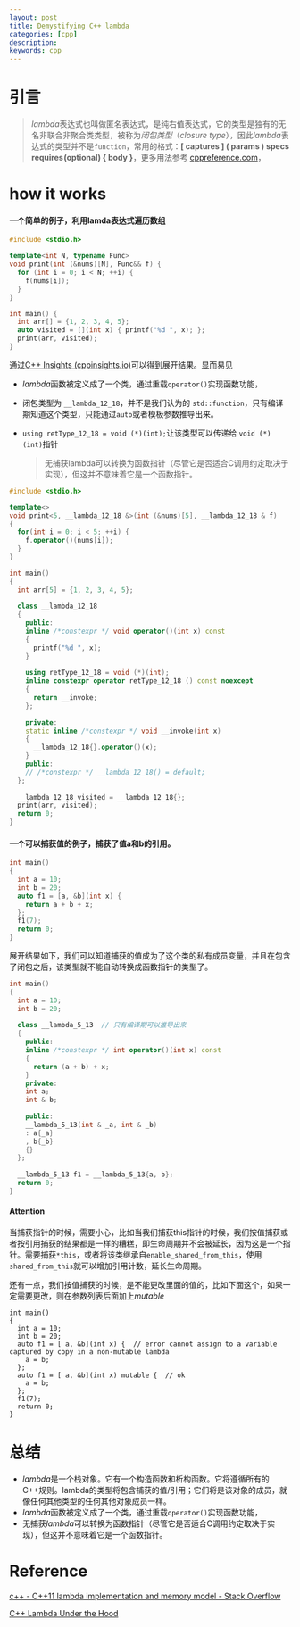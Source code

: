 ```yaml
---
layout: post
title: Demystifying C++ lambda
categories: [cpp]
description: 
keywords: cpp
---
```



# 引言
> *lambda*表达式也叫做匿名表达式，是纯右值表达式，它的类型是独有的无名非联合非聚合类类型，被称为*闭包类型*（*closure type*），因此*lambda*表达式的类型并不是`function`，常用的格式：**[ captures ] ( params ) specs requires ﻿(optional) { body }**，更多用法参考 [cppreference.com](https://en.cppreference.com/w/cpp/language/lambda)，

# how it works

#### **一个简单的例子，利用lamda表达式遍历数组**

```c++
#include <stdio.h>

template<int N, typename Func>
void print(int (&nums)[N], Func&& f) {
  for (int i = 0; i < N; ++i) {
    f(nums[i]);
  }
}

int main() {
  int arr[] = {1, 2, 3, 4, 5};
  auto visited = [](int x) { printf("%d ", x); };
  print(arr, visited);
}
```

通过[C++ Insights (cppinsights.io)](https://cppinsights.io/)可以得到展开结果。显而易见

+ *lambda*函数被定义成了一个类，通过重载`operator()`实现函数功能，

+ 闭包类型为 `__lambda_12_18`，并不是我们认为的 `std::function`，只有编译期知道这个类型，只能通过`auto`或者模板参数推导出来。

+ `using retType_12_18 = void (*)(int);`让该类型可以传递给 `void (*)(int)`指针

  > 无捕获lambda可以转换为函数指针（尽管它是否适合C调用约定取决于实现），但这并不意味着它是一个函数指针。

```C++
#include <stdio.h>

template<>
void print<5, __lambda_12_18 &>(int (&nums)[5], __lambda_12_18 & f)
{
  for(int i = 0; i < 5; ++i) {
    f.operator()(nums[i]);
  }
}

int main()
{
  int arr[5] = {1, 2, 3, 4, 5};
    
  class __lambda_12_18
  {
    public: 
    inline /*constexpr */ void operator()(int x) const
    {
      printf("%d ", x);
    }
    
    using retType_12_18 = void (*)(int);
    inline constexpr operator retType_12_18 () const noexcept
    {
      return __invoke;
    };
    
    private: 
    static inline /*constexpr */ void __invoke(int x)
    {
      __lambda_12_18{}.operator()(x);
    }
    public:
    // /*constexpr */ __lambda_12_18() = default;
  };
  
  __lambda_12_18 visited = __lambda_12_18{};
  print(arr, visited);
  return 0;
}
```



#### **一个可以捕获值的例子，捕获了值a和b的引用。**

```c++
int main()
{
  int a = 10;
  int b = 20;
  auto f1 = [a, &b](int x) { 
  	return a + b + x;
  };
  f1(7);
  return 0;
}
```

展开结果如下，我们可以知道捕获的值成为了这个类的私有成员变量，并且在包含了闭包之后，该类型就不能自动转换成函数指针的类型了。

```c++
int main()
{
  int a = 10;
  int b = 20;
    
  class __lambda_5_13  // 只有编译期可以推导出来
  {
    public: 
    inline /*constexpr */ int operator()(int x) const
    {
      return (a + b) + x;
    }
    private: 
    int a;
    int & b;
    
    public:
    __lambda_5_13(int & _a, int & _b)
    : a{_a}
    , b{_b}
    {}
  };
  
  __lambda_5_13 f1 = __lambda_5_13{a, b};
  return 0;
}
```

#### Attention

当捕获指针的时候，需要小心，比如当我们捕获this指针的时候，我们按值捕获或者按引用捕获的结果都是一样的糟糕，即生命周期并不会被延长，因为这是一个指针。需要捕获`*this`，或者将该类继承自`enable_shared_from_this`，使用 `shared_from_this`就可以增加引用计数，延长生命周期。

还有一点，我们按值捕获的时候，是不能更改里面的值的，比如下面这个，如果一定需要更改，则在参数列表后面加上*mutable*

```
int main()
{
  int a = 10;
  int b = 20;
  auto f1 = [ a, &b](int x) {  // error cannot assign to a variable captured by copy in a non-mutable lambda
  	a = b;
  };
  auto f1 = [ a, &b](int x) mutable {  // ok
  	a = b;
  };  
  f1(7);
  return 0;
}
```

# 总结

+ *lambda*是一个栈对象。它有一个构造函数和析构函数。它将遵循所有的C++规则。lambda的类型将包含捕获的值/引用；它们将是该对象的成员，就像任何其他类型的任何其他对象成员一样。
+ *lambda*函数被定义成了一个类，通过重载`operator()`实现函数功能，
+ 无捕获*lambda*可以转换为函数指针（尽管它是否适合C调用约定取决于实现），但这并不意味着它是一个函数指针。


# Reference

[c++ - C++11 lambda implementation and memory model - Stack Overflow](https://stackoverflow.com/questions/12202656/c11-lambda-implementation-and-memory-model)

[C++ Lambda Under the Hood](https://medium.com/software-design/c-lambda-under-the-hood-9b5cd06e550a)

